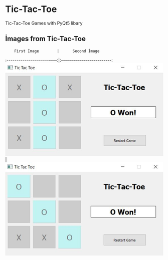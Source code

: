 # Tic-Tac-Toe



Tic-Tac-Toe Games with PyQt5 libary

## İmages from Tic-Tac-Toe


        First İmage        |      Second İmage
:-------------------------:|:-------------------------:
![](https://github.com/ErdalNayir/Tic-Tac-Toe/blob/main/image1.JPG)  |  ![](https://github.com/ErdalNayir/Tic-Tac-Toe/blob/main/image2.JPG)




